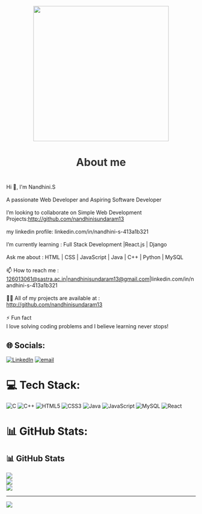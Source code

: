<br clear="both">

<div align="center">
  <img height="360" src="https://user-images.githubusercontent.com/105108549/190127191-945c97b4-f2e8-47fe-b1da-ff678d31c0ed.gif"  />
</div>

<h2 style="text-align:center; font-size:28px; font-weight:bold; color:#333;">About me</h2>

<br>Hi 👋, I'm Nandhini.S<br><br>A passionate Web Developer and Aspiring Software Developer<br><br> I’m looking to collaborate on Simple Web Development Projects:http://github.com/nandhinisundaram13<br><br>my linkedin profile: linkedin.com/in/nandhini-s-413a1b321<br><br> I’m currently learning : Full Stack Development |React.js | Django<br><br>Ask me about : HTML | CSS | JavaScript | Java | C++ | Python | MySQL<br><br>📫 How to reach me : 126013061@sastra.ac.in|nandhinisundaram13@gmail.com|linkedin.com/in/nandhini-s-413a1b321<br><br>👨‍💻 All of my projects are available at : http://github.com/nandhinisundaram13<br><br>⚡ Fun fact<br>I love solving coding problems and I believe learning never stops!<br>


## 🌐 Socials:
[![LinkedIn](https://img.shields.io/badge/LinkedIn-%230077B5.svg?logo=linkedin&logoColor=white)](https://linkedin.com/in/https://www.linkedin.com/in/nandhini-s-413a1b321) [![email](https://img.shields.io/badge/Email-D14836?logo=gmail&logoColor=white)](mailto:126013061@sastra.ac.in) 

# 💻 Tech Stack:
![C](https://img.shields.io/badge/c-%2300599C.svg?style=for-the-badge&logo=c&logoColor=white) 
![C++](https://img.shields.io/badge/c++-%2300599C.svg?style=for-the-badge&logo=c%2B%2B&logoColor=white) 
![HTML5](https://img.shields.io/badge/html5-%23E34F26.svg?style=for-the-badge&logo=html5&logoColor=white) 
![CSS3](https://img.shields.io/badge/css3-%231572B6.svg?style=for-the-badge&logo=css3&logoColor=white) 
![Java](https://img.shields.io/badge/java-%23ED8B00.svg?style=for-the-badge&logo=openjdk&logoColor=white) 
![JavaScript](https://img.shields.io/badge/javascript-%23323330.svg?style=for-the-badge&logo=javascript&logoColor=%23F7DF1E) 
![MySQL](https://img.shields.io/badge/mysql-4479A1.svg?style=for-the-badge&logo=mysql&logoColor=white) 
![React](https://img.shields.io/badge/react-%2320232a.svg?style=for-the-badge&logo=react&logoColor=%2361DAFB) 

# 📊 GitHub Stats:
## 📊 GitHub Stats

![](https://github-readme-stats.vercel.app/api?username=nandhinisundaram13&theme=dark&hide_border=false&include_all_commits=true&count_private=true)<br/>
![](https://streak-stats.demolab.com?user=nandhinisundaram13&theme=dark&hide_border=false)<br/>
![](https://github-readme-stats.vercel.app/api/top-langs/?username=nandhinisundaram13&theme=dark&hide_border=false&layout=compact&langs_count=10)

---

[![](https://visitcount.itsvg.in/api?id=nandhinisundaram13&icon=0&color=0)](https://visitcount.itsvg.in)

<!-- Proudly created with GPRM ( https://gprm.itsvg.in ) -->


<!-- Proudly created with GPRM ( https://gprm.itsvg.in ) -->

